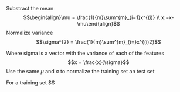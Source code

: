 
Substract the mean
$$\begin{align}\mu = \frac{1}{m}\sum^{m}_{i=1}x^{(i)}
\\ x:=x-\mu\end{align}$$
Normalize variance
$$\sigma^{2} = \frac{1}{m}\sum^{m}_{i=}x^{(i)2}$$

Where sigma is a vector with the variance of each of the features $$x = \frac{x}{\sigma}$$
Use the same $\mu$ and $\sigma$ to normalize the training set an test set

For a training set $$